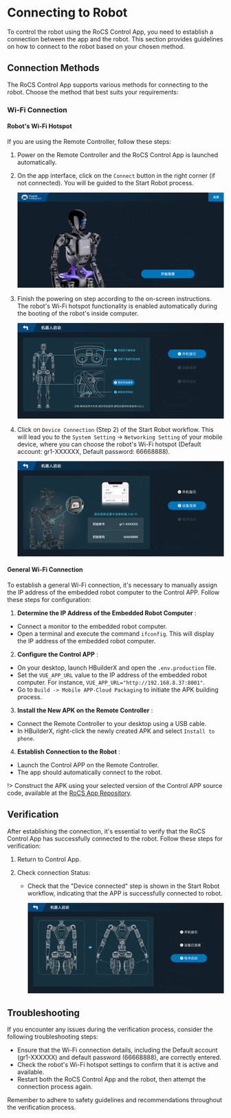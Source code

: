 # Connecting to Robot

To control the robot using the RoCS Control App, you need to establish a connection between the app and the robot. This section provides guidelines on how to connect to the robot based on your chosen method.

## Connection Methods

The RoCS Control App supports various methods for connecting to the robot. Choose the method that best suits your requirements:

### Wi-Fi Connection

#### Robot's Wi-Fi Hotspot

If you are using the Remote Controller, follow these steps:

1. Power on the Remote Controller and the RoCS Control App is launched automatically.
2. On the app interface, click on the `Connect` button in the right corner (if not connected). You will be guided to the Start Robot process.

   ![1702459267834](image/connnecting_to_robot/1702459267834.png)
3. Finish the powering on step according to the on-screen instructions.
   The robot's Wi-Fi hotspot functionality is enabled automatically during the booting of the robot's inside computer.

   ![1702459156201](image/connnecting_to_robot/1702459156201.png)
4. Click on `Device Connection` (Step 2) of the Start Robot workflow. This will lead you to the `System Setting` -> `Networking Setting` of your mobile device, where you can choose the robot's Wi-Fi hotspot (Default account: gr1-XXXXXX, Default password: 66668888).

   ![1702460687314](image/connnecting_to_robot/1702460687314.png)

#### General Wi-Fi Connection

To establish a general Wi-Fi connection, it's necessary to manually assign the IP address of the embedded robot computer to the Control APP. Follow these steps for configuration:

1. **Determine the IP Address of the Embedded Robot Computer** :

* Connect a monitor to the embedded robot computer.
* Open a terminal and execute the command `ifconfig`. This will display the IP address of the embedded robot computer.

2. **Configure the Control APP** :

* On your desktop, launch HBuilderX and open the `.env.production` file.
* Set the `VUE_APP_URL` value to the IP address of the embedded robot computer. For instance, `VUE_APP_URL="http://192.168.8.37:8001"`.
* Go to `Build -> Mobile APP-Cloud Packaging` to initiate the APK building process.

3. **Install the New APK on the Remote Controller** :

* Connect the Remote Controller to your desktop using a USB cable.
* In HBuilderX, right-click the newly created APK and select `Install to phone`.

4. **Establish Connection to the Robot** :

* Launch the Control APP on the Remote Controller.
* The app should automatically connect to the robot.

!> Construct the APK using your selected version of the Control APP source code, available at the [RoCS App Repository](https://github.com/FFTAI/rocs_app).

## Verification

After establishing the connection, it's essential to verify that the RoCS Control App has successfully connected to the robot. Follow these steps for verification:

1. Return to Control App.
2. Check connection Status:

   * Check that the "Device connected" step is shown in the Start Robot workflow, indicating that the APP is successfully connected to robot.

     ![1702457545190](image/connnecting_to_robot/1702457545190.png)

## Troubleshooting

If you encounter any issues during the verification process, consider the following troubleshooting steps:

* Ensure that the Wi-Fi connection details, including the Default account (gr1-XXXXXX) and default password (66668888), are correctly entered.
* Check the robot's Wi-Fi hotspot settings to confirm that it is active and available.
* Restart both the RoCS Control App and the robot, then attempt the connection process again.

Remember to adhere to safety guidelines and recommendations throughout the verification process.
